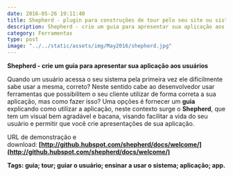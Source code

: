 ```yaml
---
date: 2016-05-26 19:11:40
title: Shepherd - plugin para construções de tour pelo seu site ou sistema
description: Shepherd - crie um guia para apresentar sua aplicação aos usuários
category: Ferramentas
type: post
image: "../../static/assets/img/May2016/shepherd.jpg"
---
```


**Shepherd - crie um guia para apresentar sua aplicação aos usuários**

Quando um usuário acessa o seu sistema pela primeira vez ele dificilmente sabe usar a mesma, correto? Neste sentido cabe ao desenvolvedor usar ferramentas que possibilitem o seu cliente utilizar de forma correta a sua aplicação, mas como fazer isso? Uma opções é fornecer um **guia** explicando como utilizar a aplicação, neste contexto surge o **Shepherd**, que tem um visual bem agradável e bacana, visando facilitar a vida do seu usuário e permitir que você crie apresentações de sua aplicação.

URL de demonstração e download: **[http://github.hubspot.com/shepherd/docs/welcome/](http://github.hubspot.com/shepherd/docs/welcome/)**

**Tags: guia; tour; guiar o usuário; ensinar a usar o sistema; aplicação; app.**
